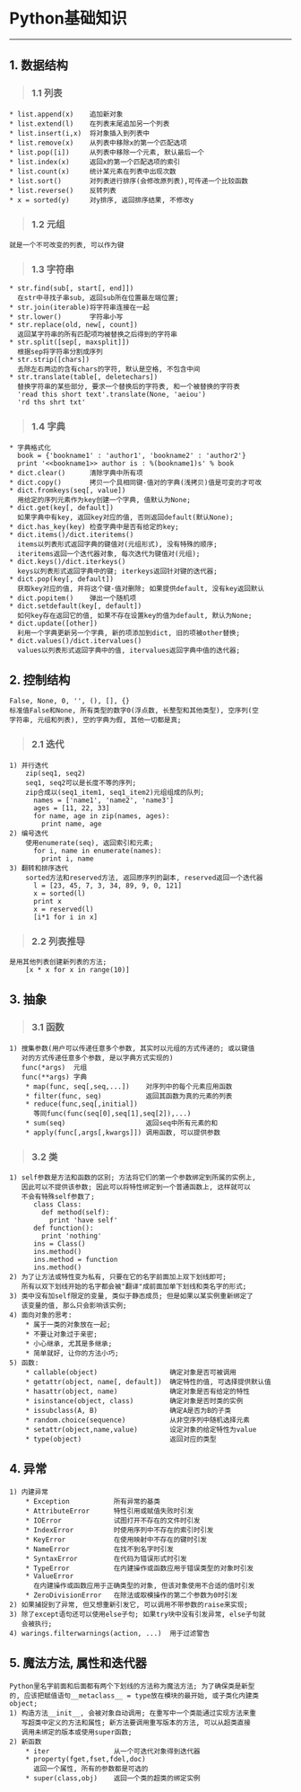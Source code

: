 # **Python基础知识**
***


## **1. 数据结构**
> ### **1.1 列表**
    * list.append(x)    追加新对象
    * list.extend(l)    在列表末尾追加另一个列表
    * list.insert(i,x)  将对象插入到列表中
    * list.remove(x)    从列表中移除x的第一个匹配选项
    * list.pop([i])     从列表中移除一个元素, 默认最后一个
    * list.index(x)     返回x的第一个匹配选项的索引
    * list.count(x)     统计某元素在列表中出现次数
    * list.sort()       对列表进行排序(会修改原列表),可传递一个比较函数
    * list.reverse()    反转列表
    * x = sorted(y)     对y排序, 返回排序结果, 不修改y
> ### **1.2 元组**
    就是一个不可改变的列表, 可以作为键
> ### **1.3 字符串**
    * str.find(sub[, start[, end]])
      在str中寻找子串sub, 返回sub所在位置最左端位置;
    * str.join(iterable)将字符串连接在一起
    * str.lower()       字符串小写
    * str.replace(old, new[, count])
      返回某字符串的所有匹配项均被替换之后得到的字符串
    * str.split([sep[, maxsplit]])
      根据sep将字符串分割成序列
    * str.strip([chars])
      去除左右两边的含有chars的字符, 默认是空格, 不包含中间
    * str.translate(table[, deletechars])
      替换字符串的某些部分, 要求一个替换后的字符表, 和一个被替换的字符表
      'read this short text'.translate(None, 'aeiou')
      'rd ths shrt txt'
> ### **1.4 字典**
    * 字典格式化
      book = {'bookname1' : 'author1', 'bookname2' : 'author2'}
      print '<<bookname1>> author is : %(bookname1)s' % book
    * dict.clear()      清除字典中所有项
    * dict.copy()       拷贝一个具相同键-值对的字典(浅拷贝)值是可变的才可改
    * dict.fromkeys(seq[, value])
      用给定的序列元素作为key创建一个字典, 值默认为None;
    * dict.get(key[, default])
      如果字典中有key, 返回key对应的值, 否则返回default(默认None);
    * dict.has_key(key) 检查字典中是否有给定的key;
    * dict.items()/dict.iteritems()
      items以列表形式返回字典的键值对(元组形式), 没有特殊的顺序;
      iteritems返回一个迭代器对象, 每次迭代为键值对(元组);
    * dict.keys()/dict.iterkeys()
      keys以列表形式返回字典中的键; iterkeys返回针对键的迭代器;
    * dict.pop(key[, default])
      获取key对应的值, 并将这个键-值对删除; 如果提供default, 没有key返回默认
    * dict.popitem()    弹出一个随机项
    * dict.setdefault(key[, default])
      如何key存在返回它的值, 如果不存在设置key的值为default, 默认为None;
    * dict.update([other])
      利用一个字典更新另一个字典, 新的项添加到dict, 旧的项被other替换;
    * dict.values()/dict.itervalues()
      values以列表形式返回字典中的值, itervalues返回字典中值的迭代器;



## **2. 控制结构**
    False, None, 0, '', (), [], {}
    标准值False和None, 所有类型的数字0(浮点数, 长整型和其他类型), 空序列(空
    字符串, 元组和列表), 空的字典为假, 其他一切都是真;
> ### **2.1 迭代**
    1) 并行迭代
        zip(seq1, seq2)
        seq1, seq2可以是长度不等的序列;
        zip合成以(seq1_item1, seq1_item2)元组组成的队列;
          names = ['name1', 'name2', 'name3']
          ages = [11, 22, 33]
          for name, age in zip(names, ages):
            print name, age 
    2) 编号迭代
        使用enumerate(seq), 返回索引和元素;
          for i, name in enumerate(names):
            print i, name 
    3) 翻转和排序迭代
        sorted方法和reserved方法, 返回原序列的副本, reserved返回一个迭代器 
          l = [23, 45, 7, 3, 34, 89, 9, 0, 121]
          x = sorted(l)
          print x
          x = reserved(l)
          [i*1 for i in x]
> ### **2.2 列表推导**
    是用其他列表创建新列表的方法;
        [x * x for x in range(10)]




## **3. 抽象**
> ### **3.1 函数**
    1) 搜集参数(用户可以传递任意多个参数, 其实时以元组的方式传递的; 或以键值
       对的方式传递任意多个参数, 是以字典方式实现的)
       func(*args)  元组
       func(**args) 字典 
        * map(func, seq[,seq,...])    对序列中的每个元素应用函数
        * filter(func, seq)           返回其函数为真的元素的列表
        * reduce(func,seq[,initial])  
          等同func(func(seq[0],seq[1],seq[2]),...)
        * sum(seq)                    返回seq中所有元素的和
        * apply(func[,args[,kwargs]]) 调用函数, 可以提供参数
> ### **3.2 类**
    1) self参数是方法和函数的区别; 方法将它们的第一个参数绑定到所属的实例上,
       因此可以不提供该参数; 因此可以将特性绑定到一个普通函数上, 这样就可以
       不会有特殊self参数了;
          class Class:
            def method(self):
              print 'have self'
          def function():
            print 'nothing'
          ins = Class()
          ins.method()
          ins.method = function
          ins.method()
    2) 为了让方法或特性变为私有, 只要在它的名字前面加上双下划线即可;
       所有以双下划线开始的名字都会被"翻译"成前面加单下划线和类名字的形式;
    3) 类中没有加self限定的变量, 类似于静态成员; 但是如果以某实例重新绑定了
       该变量的值, 那么只会影响该实例;
    4) 面向对象的思考:
        * 属于一类的对象放在一起; 
        * 不要让对象过于亲密;
        * 小心继承, 尤其是多继承;
        * 简单就好, 让你的方法小巧;
    5) 函数:
        * callable(object)                  确定对象是否可被调用
        * getattr(object, name[, default])  确定特性的值, 可选择提供默认值
        * hasattr(object, name)             确定对象是否有给定的特性
        * isinstance(object, class)         确定对象是否时类的实例
        * issubclass(A, B)                  确定A是否为B的子类
        * random.choice(sequence)           从非空序列中随机选择元素
        * setattr(object,name,value)        设定对象的给定特性为value
        * type(object)                      返回对应的类型



## **4. 异常**
    1) 内建异常
        * Exception           所有异常的基类
        * AttributeError      特性引用或赋值失败时引发
        * IOError             试图打开不存在的文件时引发
        * IndexError          时使用序列中不存在的索引时引发
        * KeyError            在使用映射中不存在的键时引发
        * NameError           在找不到名字时引发
        * SyntaxError         在代码为错误形式时引发
        * TypeError           在内建操作或函数应用于错误类型的对象时引发
        * ValueError
          在内建操作或函数应用于正确类型的对象, 但该对象使用不合适的值时引发
        * ZeroDivisionError   在除法或取模操作的第二个参数为0时引发
    2) 如果捕捉到了异常, 但又想重新引发它, 可以调用不带参数的raise来实现;
    3) 除了except语句还可以使用else子句; 如果try块中没有引发异常, else子句就
       会被执行;
    4) warings.filterwarnings(action, ...)  用于过滤警告




## **5. 魔法方法, 属性和迭代器**
    Python里名字前面和后面都有两个下划线的方法称为魔法方法; 为了确保类是新型
    的, 应该把赋值语句__metaclass__ = type放在模块的最开始, 或子类化内建类
    object;
    1) 构造方法__init__, 会被对象自动调用; 在重写中一个类能通过实现方法来重
       写超类中定义的方法和属性; 新方法要调用重写版本的方法, 可以从超类直接
       调用未绑定的版本或使用super函数;
    2) 新函数
        * iter                从一个可迭代对象得到迭代器
        * property(fget,fset,fdel,doc)
          返回一个属性, 所有的参数都是可选的
        * super(class,obj)    返回一个类的超类的绑定实例

